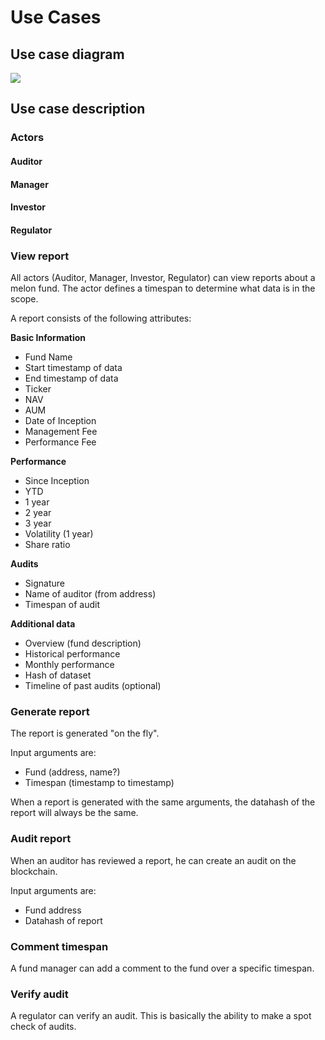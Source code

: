 # Use Cases

## Use case diagram
![](/assets/UseCaseDiagram.svg)

## Use case description

### Actors
#### Auditor
#### Manager
#### Investor
#### Regulator

### View report
All actors (Auditor, Manager, Investor, Regulator) can view reports about a melon fund. The actor defines a timespan to determine what data is in the scope. 

A report consists of the following attributes:

**Basic Information**
* Fund Name
* Start timestamp of data
* End timestamp of data
* Ticker
* NAV
* AUM
* Date of Inception
* Management Fee
* Performance Fee

**Performance**
* Since Inception
* YTD
* 1 year
* 2 year
* 3 year
* Volatility (1 year)
* Share ratio

**Audits**
* Signature
* Name of auditor (from address)
* Timespan of audit

**Additional data**
* Overview (fund description)
* Historical performance
* Monthly performance
* Hash of dataset
* Timeline of past audits (optional)

### Generate report
The report is generated "on the fly".

Input arguments are: 
* Fund (address, name?)
* Timespan (timestamp to timestamp)

When a report is generated with the same arguments, the datahash of the report will always be the same.

### Audit report
When an auditor has reviewed a report, he can create an audit on the blockchain.

Input arguments are:
* Fund address
* Datahash of report

### Comment timespan
A fund manager can add a comment to the fund over a specific timespan.

### Verify audit
A regulator can verify an audit.
This is basically the ability to make a spot check of audits.